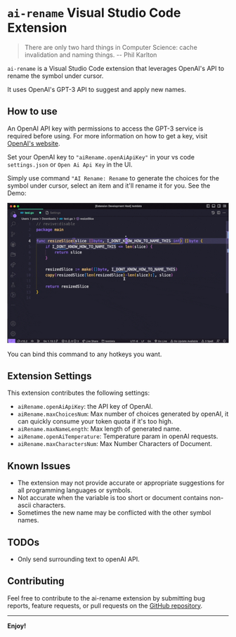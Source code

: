 # `ai-rename` Visual Studio Code Extension

> There are only two hard things in Computer Science: cache invalidation and naming things.
> -- Phil Karlton

`ai-rename` is a Visual Studio Code extension that leverages OpenAI's API to rename the symbol under cursor.

It uses OpenAI's GPT-3 API to suggest and apply new names.

## How to use

An OpenAI API key with permissions to access the GPT-3 service is required before using. For more information on how to get a key, visit [OpenAI's website](https://openai.com/api/).

Set your OpenAI key to `"aiRename.openAiApiKey"` in your vs code `settings.json` or `Open Ai Api Key` in the UI.

Simply use command `"AI Rename: Rename` to generate the choices for the symbol under cursor, select an item and it'll rename it for you. See the Demo:

![demo](./imgs/demo.gif)

You can bind this command to any hotkeys you want.

## Extension Settings

This extension contributes the following settings:

-   `aiRename.openAiApiKey`: the API key of OpenAI.
-   `aiRename.maxChoicesNum`: Max number of choices generated by openAI, it can quickly consume your token quota if it's too high.
-   `aiRename.maxNameLength`: Max length of generated name.
-   `aiRename.openAiTemperature`: Temperature param in openAI requests.
-   `aiRename.maxCharactersNum`: Max Number Characters of Document.

## Known Issues

-   The extension may not provide accurate or appropriate suggestions for all programming languages or symbols.
-   Not accurate when the variable is too short or document contains non-ascii characters.
-   Sometimes the new name may be conflicted with the other symbol names.

## TODOs

-   Only send surrounding text to openAI API.

## Contributing

Feel free to contribute to the ai-rename extension by submitting bug reports, feature requests, or pull requests on the [GitHub repository](https://github.com/paco0x/vscode-ai-rename.gi).

---

**Enjoy!**
